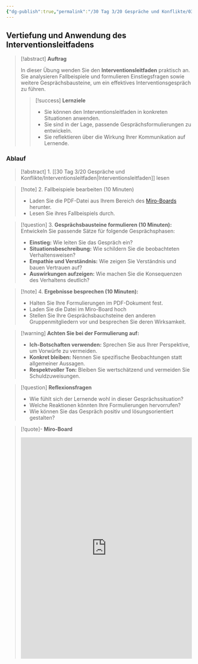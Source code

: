 ```yaml
---
{"dg-publish":true,"permalink":"/30 Tag 3/20 Gespräche und Konflikte/03 Vertiefung und Anwendung des Interventionsleitfadens/"}
---
```




## Vertiefung und Anwendung des Interventionsleitfadens

> [!abstract] **Auftrag**
> 
> In dieser Übung wenden Sie den **Interventionsleitfaden** praktisch an. Sie analysieren Fallbeispiele und formulieren Einstiegsfragen sowie weitere Gesprächsbausteine, um ein effektives Interventionsgespräch zu führen.
> 
> > [!success] **Lernziele**
> > 
> > * Sie können den Interventionsleitfaden in konkreten Situationen anwenden.
> > * Sie sind in der Lage, passende Gesprächsformulierungen zu entwickeln.
> > * Sie reflektieren über die Wirkung Ihrer Kommunikation auf Lernende.
### Ablauf
 
>[!abstract] 1. [[30 Tag 3/20 Gespräche und Konflikte/Interventionsleitfaden\|Interventionsleitfaden]] lesen

>[!note] 2. Fallbeispiele bearbeiten (10 Minuten)
 >- Laden Sie die PDF-Datei aus Ihrem Bereich des [Miro-Boards](https://miro.com/app/board/uXjVLKN6QrM=/?moveToWidget=3458764609494606673&cot=10) herunter.
 >- Lesen Sie ihres Fallbeispiels durch.
 
 >[!question] 3. **Gesprächsbausteine formulieren (10 Minuten):**
>Entwickeln Sie passende Sätze für folgende Gesprächsphasen:
>- **Einstieg:** Wie leiten Sie das Gespräch ein?
>- **Situationsbeschreibung:** Wie schildern Sie die beobachteten Verhaltensweisen?
>- **Empathie und Verständnis:** Wie zeigen Sie Verständnis und bauen Vertrauen auf?
>- **Auswirkungen aufzeigen:** Wie machen Sie die Konsequenzen des Verhaltens deutlich?


>[!note] 4. **Ergebnisse besprechen (10 Minuten):**
>- Halten Sie Ihre Formulierungen im PDF-Dokument fest.
>- Laden Sie die Datei im Miro-Board hoch
>- Stellen Sie Ihre Gesprächsbauchsteine den anderen Gruppenmitgliedern vor und besprechen Sie deren Wirksamkeit. 

>[!warning] **Achten Sie bei der Formulierung auf:**
 > 
 > - **Ich-Botschaften verwenden:** Sprechen Sie aus Ihrer Perspektive, um Vorwürfe zu vermeiden.
 > - **Konkret bleiben:** Nennen Sie spezifische Beobachtungen statt allgemeiner Aussagen.
 > - **Respektvoller Ton:** Bleiben Sie wertschätzend und vermeiden Sie Schuldzuweisungen.

>[!question] **Reflexionsfragen**
> 
> * Wie fühlt sich der Lernende wohl in dieser Gesprächssituation?
> * Welche Reaktionen könnten Ihre Formulierungen hervorrufen?
> * Wie können Sie das Gespräch positiv und lösungsorientiert gestalten?
 
> [!quote]- **Miro-Board**
> 
> <iframe width="100%" height="600" src="https://miro.com/app/board/uXjVLKN6QrM=/?moveToWidget=3458764607714445864&cot=14" frameborder="0" scrolling="no" allow="fullscreen; clipboard-read; clipboard-write" allowfullscreen></iframe>
> 

